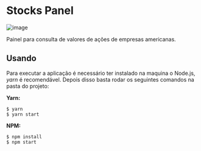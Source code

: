 # Stocks Panel

![image](https://user-images.githubusercontent.com/17196612/137006865-1e626457-e5b7-4067-aaf2-4bd41ad75fe5.png)

Painel para consulta de valores de ações de empresas americanas.

## Usando

Para executar a aplicação é necessário ter instalado na maquina o Node.js, *yarn* é recomendável. Depois disso basta rodar os seguintes comandos na pasta do projeto:

**Yarn:**
```
$ yarn
$ yarn start
```

**NPM:**
```
$ npm install
$ npm start
```
